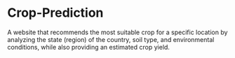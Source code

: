 # Crop-Prediction
A website that recommends the most suitable crop for a specific location by analyzing the state (region) of the country, soil type, and environmental conditions, while also providing an estimated crop yield.
